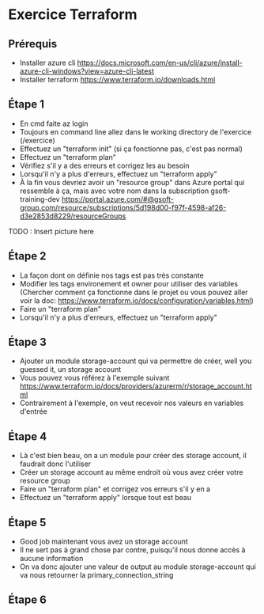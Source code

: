 # Exercice Terraform

## Prérequis

- Installer azure cli https://docs.microsoft.com/en-us/cli/azure/install-azure-cli-windows?view=azure-cli-latest
- Installer terraform https://www.terraform.io/downloads.html

## Étape 1

- En cmd faite az login
- Toujours en command line allez dans le working directory de l'exercice (/exercice)
- Effectuez un "terraform init" (si ça fonctionne pas, c'est pas normal)
- Effectuez un "terraform plan"
- Vérifiez s'il y a des erreurs et corrigez les au besoin
- Lorsqu'il n'y a plus d'erreurs, effectuez un "terraform apply"
- À la fin vous devriez avoir un "resource group" dans Azure portal qui ressemble à ça, mais avec votre nom dans la subscription gsoft-training-dev
  https://portal.azure.com/#@gsoft-group.com/resource/subscriptions/5d198d00-f97f-4598-af26-d3e2853d8229/resourceGroups

TODO : Insert picture here

## Étape 2

- La façon dont on définie nos tags est pas très constante
- Modifier les tags environement et owner pour utiliser des variables (Chercher comment ça fonctionne dans le projet ou vous pouvez aller voir la doc: https://www.terraform.io/docs/configuration/variables.html)
- Faire un "terraform plan"
- Lorsqu'il n'y a plus d'erreurs, effectuez un "terraform apply"

## Étape 3

- Ajouter un module storage-account qui va permettre de créer, well you guessed it, un storage account
- Vous pouvez vous référez à l'exemple suivant https://www.terraform.io/docs/providers/azurerm/r/storage_account.html
- Contrairement à l'exemple, on veut recevoir nos valeurs en variables d'entrée

## Étape 4

- Là c'est bien beau, on a un module pour créer des storage account, il faudrait donc l'utiliser
- Créer un storage account au même endroit où vous avez créer votre resource group
- Faire un "terraform plan" et corrigez vos erreurs s'il y en a
- Effectuez un "terraform apply" lorsque tout est beau

## Étape 5

- Good job maintenant vous avez un storage account
- Il ne sert pas à grand chose par contre, puisqu'il nous donne accès à aucune information
- On va donc ajouter une valeur de output au module storage-account qui va nous retourner la primary_connection_string

## Étape 6
